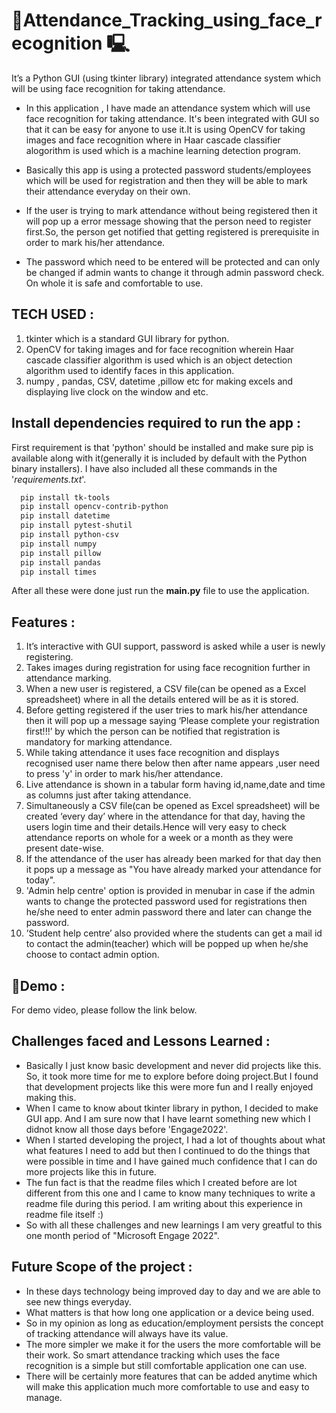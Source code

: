 # 🔗Attendance_Tracking_using_face_recognition 🖳

It’s a Python GUI (using tkinter library) integrated attendance system which  will be using face recognition for taking attendance.
    


- In this application , I have made an attendance system which will use face recognition for taking attendance. It's been integrated with GUI so that it can be easy for anyone to use it.It is using OpenCV for taking images and face recognition where in Haar cascade classifier alogorithm is used which is a machine learning detection program. 

- Basically this app is using a protected password students/employees which will be used for registration and then they will be able to mark their attendance everyday on their own.

- If the user is trying to mark attendance without being registered then it will pop up a error message showing that the person need to register first.So, the person get notified that getting registered is prerequisite in order to mark his/her attendance.

- The password which need to be entered will be protected and can only be changed if admin wants to change it through admin password check. On whole it is safe and comfortable to use.



## TECH USED :

   1. tkinter which is a standard GUI library for python.
   2. OpenCV for taking images and for face recognition wherein Haar cascade  classifier algorithm  is used which is an object detection algorithm used to identify faces in this application.
   3. numpy , pandas, CSV, datetime ,pillow etc for making excels and displaying live clock on the window and etc.
## Install dependencies required to run the app :

First requirement is that 'python' should be installed 
and make sure pip is available along with it(generally it is included by default with the Python binary installers).
I have also included all these commands in the '*requirements.txt*'.

```bash
  pip install tk-tools
  pip install opencv-contrib-python
  pip install datetime
  pip install pytest-shutil
  pip install python-csv
  pip install numpy
  pip install pillow
  pip install pandas
  pip install times
```

After all these were done just run the **main.py** file to use the application.
 
## Features :
1. It’s interactive with GUI support, password is asked while a user is newly registering.
2. Takes images during registration for using face recognition further in attendance marking.
3. When a new user is registered, a CSV file(can be opened as a Excel spreadsheet) where in all the details entered will be as it is stored.
4. Before getting registered if the user tries to mark his/her attendance then it will pop up a message saying ‘Please complete your registration first!!!’ by which the person can be notified that registration is mandatory for marking attendance.
5. While taking attendance it uses face recognition and displays recognised user name there below then after name appears ,user need to press 'y' in order to mark his/her attendance.
6. Live attendance is shown in a tabular form having id,name,date and time as columns just after taking attendance.
7. Simultaneously a CSV file(can be opened as Excel spreadsheet) will be created ‘every day’ where in the attendance for that day, having the users login time and their details.Hence will very easy to check attendance reports on whole for a week or a month as they were present date-wise.
8. If the attendance of the user has already been marked for that day then it pops up a message as "You have already marked your attendance for today".
9. 'Admin help centre' option is provided in menubar in case if the admin wants to change the protected password used for registrations then he/she need to enter admin password there and later can change the password.
10. ’Student help centre’ also provided where the students can get a mail id to contact the admin(teacher) which will be popped up when he/she choose to contact admin option.

## 🔗Demo :

For demo video, please follow the link below.


## Challenges faced and Lessons Learned :

- Basically I just know basic development and never did projects like this. So, it took more time for me to explore before doing project.But I found that development projects like this were more fun and I really enjoyed making this.
- When I came to know about tkinter library in python, I decided to make GUI app. And I am sure now that I have learnt something new which I didnot know all those days before 'Engage2022'.
- When I started developing the project, I had a lot of thoughts about what what features I need to add but then I continued to do the things that were possible in time and I have gained much confidence that I can do more projects like this in future.  
- The fun fact is that the readme files which I created before are lot different from this one and I came to know many techniques to write a readme file during this period. I am writing about this experience in readme file itself :)
- So with all these challenges and new learnings I am very greatful to this one month period of "Microsoft Engage 2022".


## Future Scope of the project :

- In these days technology being improved day to day and we are able to see new things everyday. 
- What matters is that how long one application or a device being used.
- So in my opinion as long as education/employment persists the concept of tracking attendance will always have its value.
- The more simpler we make it for the users the more comfortable will be their work. So smart attendance tracking which uses the face recognition is a simple but still comfortable application one can use.
- There will be certainly more features that can be added anytime which will make this application much more comfortable to use and easy to manage.
